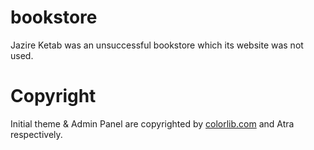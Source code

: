 # bookstore
Jazire Ketab was an unsuccessful bookstore which its website was not used.

<h1 stylle="margin:0"> Copyright </h1>
Initial theme & Admin Panel are copyrighted by <a href="https://colorlib.com">colorlib.com</a> and Atra respectively.

